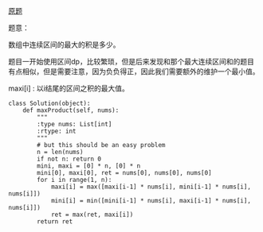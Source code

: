 [原题](https://leetcode.com/problems/maximum-product-subarray/)

题意：


数组中连续区间的最大的积是多少。

题目一开始使用区间dp，比较繁琐，但是后来发现和那个最大连续区间和的题目有点相似，但是需要注意，因为负负得正，因此我们需要额外的维护一个最小值。

maxi[i] : 以i结尾的区间之积的最大值。


```
class Solution(object):
    def maxProduct(self, nums):
        """
        :type nums: List[int]
        :rtype: int
        """
        # but this should be an easy problem
        n = len(nums)
        if not n: return 0
        mini, maxi = [0] * n, [0] * n
        mini[0], maxi[0], ret = nums[0], nums[0], nums[0]
        for i in range(1, n):
            maxi[i] = max([maxi[i-1] * nums[i], mini[i-1] * nums[i], nums[i]])
            mini[i] = min([mini[i-1] * nums[i], maxi[i-1] * nums[i], nums[i]])
            ret = max(ret, maxi[i])
        return ret
    
```